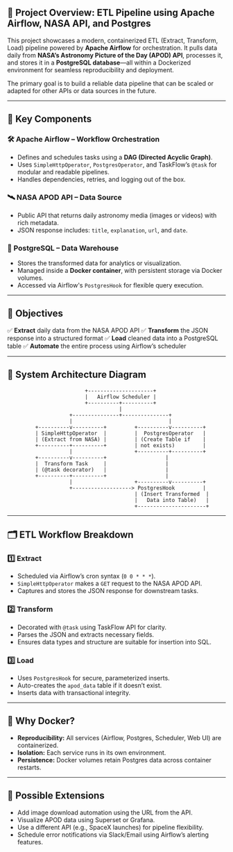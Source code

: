 ## 🚀 Project Overview: **ETL Pipeline using Apache Airflow, NASA API, and Postgres**

This project showcases a modern, containerized ETL (Extract, Transform, Load) pipeline powered by **Apache Airflow** for orchestration. It pulls data daily from **NASA’s Astronomy Picture of the Day (APOD) API**, processes it, and stores it in a **PostgreSQL database**—all within a Dockerized environment for seamless reproducibility and deployment.

The primary goal is to build a reliable data pipeline that can be scaled or adapted for other APIs or data sources in the future.

---

## 🔧 Key Components

### 🛠️ Apache Airflow – Workflow Orchestration

* Defines and schedules tasks using a **DAG (Directed Acyclic Graph)**.
* Uses `SimpleHttpOperator`, `PostgresOperator`, and TaskFlow’s `@task` for modular and readable pipelines.
* Handles dependencies, retries, and logging out of the box.

### 🛰️ NASA APOD API – Data Source

* Public API that returns daily astronomy media (images or videos) with rich metadata.
* JSON response includes: `title`, `explanation`, `url`, and `date`.

### 🐘 PostgreSQL – Data Warehouse

* Stores the transformed data for analytics or visualization.
* Managed inside a **Docker container**, with persistent storage via Docker volumes.
* Accessed via Airflow's `PostgresHook` for flexible query execution.

---

## 🎯 Objectives

✅ **Extract** daily data from the NASA APOD API
✅ **Transform** the JSON response into a structured format
✅ **Load** cleaned data into a PostgreSQL table
✅ **Automate** the entire process using Airflow’s scheduler

---

## 🧱 System Architecture Diagram

```
                         +---------------------+
                         |   Airflow Scheduler |
                         +----------+----------+
                                    |
                    +---------------+---------------+
                    |                               |
         +----------v----------+         +----------v----------+
         | SimpleHttpOperator  |         |  PostgresOperator   |
         | (Extract from NASA) |         | (Create Table if    |
         +----------+----------+         | not exists)         |
                    |                    +----------+----------+
         +----------v----------+                   |
         |  Transform Task     |                   |
         | (@task decorator)   |                   |
         +----------+----------+                   |
                    |                    +----------v----------+
                    +-------------------> PostgresHook         |
                                         | (Insert Transformed  |
                                         |   Data into Table)   |
                                         +----------------------+
```

---

## 🗂️ ETL Workflow Breakdown

### 1️⃣ **Extract**

* Scheduled via Airflow’s cron syntax (`0 0 * * *`).
* `SimpleHttpOperator` makes a `GET` request to the NASA APOD API.
* Captures and stores the JSON response for downstream tasks.

### 2️⃣ **Transform**

* Decorated with `@task` using TaskFlow API for clarity.
* Parses the JSON and extracts necessary fields.
* Ensures data types and structure are suitable for insertion into SQL.

### 3️⃣ **Load**

* Uses `PostgresHook` for secure, parameterized inserts.
* Auto-creates the `apod_data` table if it doesn’t exist.
* Inserts data with transactional integrity.

---

## 🐳 Why Docker?

* **Reproducibility:** All services (Airflow, Postgres, Scheduler, Web UI) are containerized.
* **Isolation:** Each service runs in its own environment.
* **Persistence:** Docker volumes retain Postgres data across container restarts.

---

## 🧠 Possible Extensions

* Add image download automation using the URL from the API.
* Visualize APOD data using Superset or Grafana.
* Use a different API (e.g., SpaceX launches) for pipeline flexibility.
* Schedule error notifications via Slack/Email using Airflow’s alerting features.


